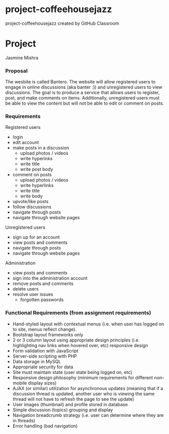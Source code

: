 # project-coffeehousejazz
project-coffeehousejazz created by GitHub Classroom


# Project #
Jasmine Mishra

### Proposal ###
The wesbite is called Bantero. The website will allow registered users to engage in online discussions (aka banter :)) and unregistered users to view discussions. The goal is to produce a service that allows users to register, post, and make comments on items. Additionally, unregistered users must be able to view the content but will not be able to edit or comment on posts. 

### Requirements ###
Registered users
- login
- edit account
- make posts in a discussion
  - upload photos / videos
  - write hyperinks
  - write title
  - write post body
- comment on posts
  - upload photos / videos
  - write hyperlinks
  - write title
  - write body
- upvote/like posts
- follow discussions
- navigate through posts
- navigate through website pages

Unregistered users
- sign up for an account
- view posts and comments
- navigate through posts
- navigate through website pages

Administration
- view posts and comments
- sign into the administration account
- remove posts and comments
- delete users
- resolve user issues
  - forgotten passwords

### Functional Requirements (from assignment requirements)
- Hand-styled layout with contextual menus (i.e. when user has logged on to site, menus reflect change). 
- Bootstrap layout frameworks only
- 2 or 3 column layout using appropriate design principles (i.e. highlighting nav links when hovered over, etc) responsive design
- Form validation with JavaScript
- Server-side scripting with PHP
- Data storage in MySQL
- Appropriate security for data
- Site must maintain state (user state being logged on, etc)
- Responsive design philosophy (minimum requirements for different non-mobile display sizes)
- AJAX (or similar) utilization for asynchronous updates (meaning that if a discussion thread is updated, another user who is viewing the same thread will not have to refresh the page to see the update)
- User images (thumbnail) and profile stored in database
- Simple discussion (topics) grouping and display
- Navigation breadcrumb strategy (i.e. user can determine where they are in threads)
- Error handling (bad navigation)
